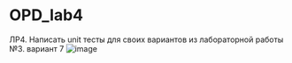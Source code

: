 # OPD_lab4
ЛР4. Написать unit тесты для своих вариантов из лабораторной работы №3.
вариант 7
![image](https://github.com/Maxim5429/OPD_lab4/assets/125201422/621bb45b-cea8-40da-9428-3e9bc7eebbaa)
